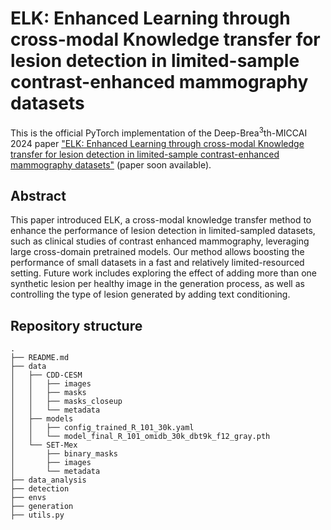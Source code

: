 # ELK: Enhanced Learning through cross-modal Knowledge transfer for lesion detection in limited-sample contrast-enhanced mammography datasets

This is the official PyTorch implementation of the Deep-Brea<sup>3</sup>th-MICCAI 2024 paper 
["ELK: Enhanced Learning through cross-modal Knowledge transfer for lesion detection in limited-sample contrast-enhanced mammography datasets"](none) (paper soon available).

## Abstract
This paper introduced ELK, a cross-modal knowledge transfer method to enhance the performance of lesion detection in limited-sampled datasets, such as clinical studies of contrast enhanced mammography, leveraging large cross-domain pretrained models. Our method allows boosting the performance of small datasets in a fast and relatively limited-resourced setting. Future work includes exploring the effect of adding more than one synthetic lesion per healthy image in the generation process, as well as controlling the type of lesion generated by adding text conditioning.


## Repository structure
```
.
├── README.md
├── data
│   ├── CDD-CESM
│   │   ├── images
│   │   ├── masks
│   │   ├── masks_closeup
│   │   └── metadata
│   ├── models
│   │   ├── config_trained_R_101_30k.yaml
│   │   └── model_final_R_101_omidb_30k_dbt9k_f12_gray.pth
│   └── SET-Mex
│       ├── binary_masks
│       ├── images
│       └── metadata
├── data_analysis
├── detection
├── envs
├── generation
├── utils.py
